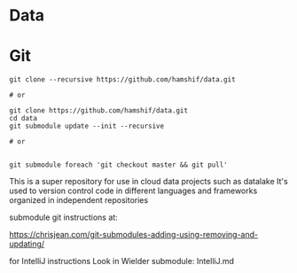 Data
==

Git
=
```
git clone --recursive https://github.com/hamshif/data.git

# or

git clone https://github.com/hamshif/data.git
cd data
git submodule update --init --recursive

# or


git submodule foreach 'git checkout master && git pull'
```


This is a super repository for use in cloud data projects such as datalake
It's used to version control code in different languages and frameworks organized in independent repositories

submodule git instructions at:

https://chrisjean.com/git-submodules-adding-using-removing-and-updating/

for IntelliJ instructions Look in Wielder submodule: IntelliJ.md

